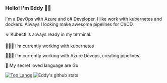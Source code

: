 ### Hello! I'm Eddy 🏴‍☠️ 
I'm a DevOps with Azure and c# Developer. I like work with kubernetes and dockers.
Always I looking make awesome pipelines for CI/CD.

☣️  Kubectl is always ready in my terminal.

👨🏼‍💻  I’m currently working with kubernetes

🧑🏼‍🚀  I’m currently working with Azure Devops, creating pipelines.

🖤  My secret loved language are Go

[![Top Langs](https://github-readme-stats.vercel.app/api/top-langs/?username=eddyv73&layout=compact)](https://github.com/anuraghazra/github-readme-stats)
![Eddy's github stats](https://github-readme-stats.vercel.app/api?username=eddyv73&show_icons=true&theme=radical)